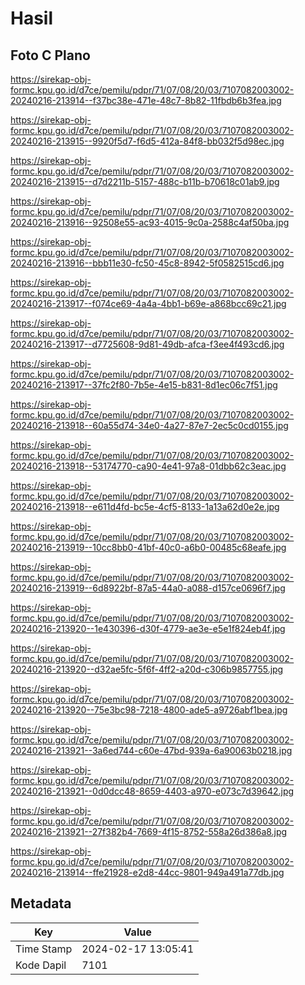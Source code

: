 # Hasil

## Foto C Plano

https://sirekap-obj-formc.kpu.go.id/d7ce/pemilu/pdpr/71/07/08/20/03/7107082003002-20240216-213914--f37bc38e-471e-48c7-8b82-11fbdb6b3fea.jpg

https://sirekap-obj-formc.kpu.go.id/d7ce/pemilu/pdpr/71/07/08/20/03/7107082003002-20240216-213915--9920f5d7-f6d5-412a-84f8-bb032f5d98ec.jpg

https://sirekap-obj-formc.kpu.go.id/d7ce/pemilu/pdpr/71/07/08/20/03/7107082003002-20240216-213915--d7d2211b-5157-488c-b11b-b70618c01ab9.jpg

https://sirekap-obj-formc.kpu.go.id/d7ce/pemilu/pdpr/71/07/08/20/03/7107082003002-20240216-213916--92508e55-ac93-4015-9c0a-2588c4af50ba.jpg

https://sirekap-obj-formc.kpu.go.id/d7ce/pemilu/pdpr/71/07/08/20/03/7107082003002-20240216-213916--bbb11e30-fc50-45c8-8942-5f0582515cd6.jpg

https://sirekap-obj-formc.kpu.go.id/d7ce/pemilu/pdpr/71/07/08/20/03/7107082003002-20240216-213917--f074ce69-4a4a-4bb1-b69e-a868bcc69c21.jpg

https://sirekap-obj-formc.kpu.go.id/d7ce/pemilu/pdpr/71/07/08/20/03/7107082003002-20240216-213917--d7725608-9d81-49db-afca-f3ee4f493cd6.jpg

https://sirekap-obj-formc.kpu.go.id/d7ce/pemilu/pdpr/71/07/08/20/03/7107082003002-20240216-213917--37fc2f80-7b5e-4e15-b831-8d1ec06c7f51.jpg

https://sirekap-obj-formc.kpu.go.id/d7ce/pemilu/pdpr/71/07/08/20/03/7107082003002-20240216-213918--60a55d74-34e0-4a27-87e7-2ec5c0cd0155.jpg

https://sirekap-obj-formc.kpu.go.id/d7ce/pemilu/pdpr/71/07/08/20/03/7107082003002-20240216-213918--53174770-ca90-4e41-97a8-01dbb62c3eac.jpg

https://sirekap-obj-formc.kpu.go.id/d7ce/pemilu/pdpr/71/07/08/20/03/7107082003002-20240216-213918--e611d4fd-bc5e-4cf5-8133-1a13a62d0e2e.jpg

https://sirekap-obj-formc.kpu.go.id/d7ce/pemilu/pdpr/71/07/08/20/03/7107082003002-20240216-213919--10cc8bb0-41bf-40c0-a6b0-00485c68eafe.jpg

https://sirekap-obj-formc.kpu.go.id/d7ce/pemilu/pdpr/71/07/08/20/03/7107082003002-20240216-213919--6d8922bf-87a5-44a0-a088-d157ce0696f7.jpg

https://sirekap-obj-formc.kpu.go.id/d7ce/pemilu/pdpr/71/07/08/20/03/7107082003002-20240216-213920--1e430396-d30f-4779-ae3e-e5e1f824eb4f.jpg

https://sirekap-obj-formc.kpu.go.id/d7ce/pemilu/pdpr/71/07/08/20/03/7107082003002-20240216-213920--d32ae5fc-5f6f-4ff2-a20d-c306b9857755.jpg

https://sirekap-obj-formc.kpu.go.id/d7ce/pemilu/pdpr/71/07/08/20/03/7107082003002-20240216-213920--75e3bc98-7218-4800-ade5-a9726abf1bea.jpg

https://sirekap-obj-formc.kpu.go.id/d7ce/pemilu/pdpr/71/07/08/20/03/7107082003002-20240216-213921--3a6ed744-c60e-47bd-939a-6a90063b0218.jpg

https://sirekap-obj-formc.kpu.go.id/d7ce/pemilu/pdpr/71/07/08/20/03/7107082003002-20240216-213921--0d0dcc48-8659-4403-a970-e073c7d39642.jpg

https://sirekap-obj-formc.kpu.go.id/d7ce/pemilu/pdpr/71/07/08/20/03/7107082003002-20240216-213921--27f382b4-7669-4f15-8752-558a26d386a8.jpg

https://sirekap-obj-formc.kpu.go.id/d7ce/pemilu/pdpr/71/07/08/20/03/7107082003002-20240216-213914--ffe21928-e2d8-44cc-9801-949a491a77db.jpg


## Metadata

| Key        | Value               |
| ---------- | ------------------- |
| Time Stamp | 2024-02-17 13:05:41 |
| Kode Dapil | 7101                |



